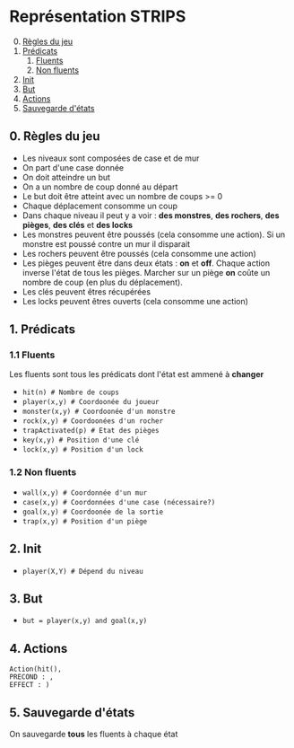 # Représentation STRIPS

0. [Règles du jeu](#0-règles-du-jeu)
1. [Prédicats](#1-prédicats)
    1. [Fluents](#11-fluents)
    2. [Non fluents](#12-non-fluents)
2. [Init](#2-init)
3. [But](#3-but)
4. [Actions](#4-actions)
5. [Sauvegarde d'états](#5-sauvegarde-détats)

## 0. Règles du jeu

- Les niveaux sont composées de case et de mur
- On part d'une case donnée
- On doit atteindre un but
- On a un nombre de coup donné au départ
- Le but doit être atteint avec un nombre de coups >= 0
- Chaque déplacement consomme un coup
- Dans chaque niveau il peut y a voir : **des monstres**, **des rochers**, **des pièges**, **des clés** et **des locks**
- Les monstres peuvent être poussés (cela consomme une action). Si un monstre est poussé contre un mur il disparait
- Les rochers peuvent être poussés (cela consomme une action)
- Les pièges peuvent être dans deux états : **on** et **off**. Chaque action inverse l'état de tous les pièges. Marcher sur un piège **on** coûte un nombre de coup (en plus du déplacement).
- Les clés peuvent êtres récupérées
- Les locks peuvent êtres ouverts (cela consomme une action)

## 1. Prédicats

### 1.1 Fluents

Les fluents sont tous les prédicats dont l'état est ammené à **changer**
- `hit(n) # Nombre de coups`
- `player(x,y) # Coordoonée du joueur`
- `monster(x,y) # Coordoonée d'un monstre`
- `rock(x,y) # Coordoonées d'un rocher`
- `trapActivated(p) # Etat des pièges`
- `key(x,y) # Position d'une clé`
- `lock(x,y) # Position d'un lock`

### 1.2 Non fluents

- `wall(x,y) # Coordonnée d'un mur`
- `case(x,y) # Coordonnées d'une case (nécessaire?)`
- `goal(x,y) # Coordoonée de la sortie`
- `trap(x,y) # Position d'un piège`


## 2. Init

- `player(X,Y) # Dépend du niveau`

## 3. But

- `but = player(x,y) and goal(x,y)`

## 4. Actions
```
Action(hit(),
PRECOND : ,
EFFECT : )
```

## 5. Sauvegarde d'états

On sauvegarde **tous** les fluents à chaque état